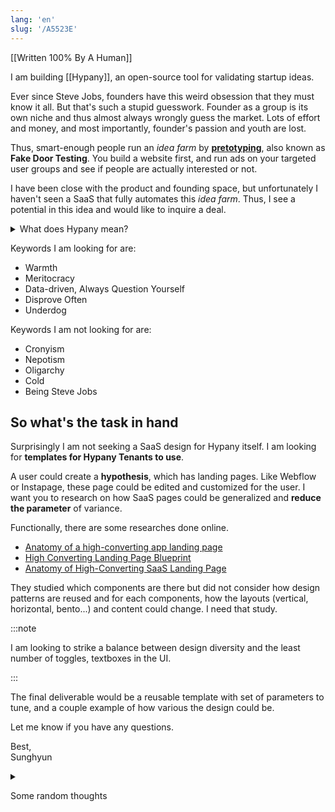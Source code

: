 ```yaml
---
lang: 'en'
slug: '/A5523E'
---
```


[[Written 100% By A Human]]

I am building [[Hypany]], an open-source tool for validating startup ideas.

Ever since Steve Jobs, founders have this weird obsession that they must know it all. But that's such a stupid guesswork. Founder as a group is its own niche and thus almost always wrongly guess the market. Lots of effort and money, and most importantly, founder's passion and youth are lost.

Thus, smart-enough people run an _idea farm_ by **[pretotyping](https://www.pretotyping.org/)**, also known as **Fake Door Testing**. You build a website first, and run ads on your targeted user groups and see if people are actually interested or not.

I have been close with the product and founding space, but unfortunately I haven't seen a SaaS that fully automates this _idea farm_. Thus, I see a potential in this idea and would like to inquire a deal.

<details>
<summary>
What does Hypany mean?
</summary>

It means three things.

- hypothetical company.
- hyped company.
- hyperparameter company

</details>

Keywords I am looking for are:

- Warmth
- Meritocracy
- Data-driven, Always Question Yourself
- Disprove Often
- Underdog

Keywords I am not looking for are:

- Cronyism
- Nepotism
- Oligarchy
- Cold
- Being Steve Jobs

## So what's the task in hand

Surprisingly I am not seeking a SaaS design for Hypany itself. I am looking for **templates for Hypany Tenants to use**.

A user could create a **hypothesis**, which has landing pages. Like Webflow or Instapage, these page could be edited and customized for the user. I want you to research on how SaaS pages could be generalized and **reduce the parameter** of variance.

Functionally, there are some researches done online.

- [Anatomy of a high-converting app landing page](https://x.com/BreejeAnadkat/status/1920449257259123101)
- [High Converting Landing Page Blueprint](https://x.com/MarkKnd/status/1909999059231785322)
- [Anatomy of High-Converting SaaS Landing Page](https://x.com/him_uiux/status/1922258466460119234/photo/1)

They studied which components are there but did not consider how design patterns are reused and for each components, how the layouts (vertical, horizontal, bento...) and content could change. I need that study.

:::note

I am looking to strike a balance between design diversity and the least number of toggles, textboxes in the UI.

:::

The final deliverable would be a reusable template with set of parameters to tune, and a couple example of how various the design could be.

Let me know if you have any questions.

Best,  
Sunghyun

<details>
<summary>

Some random thoughts

</summary>

- Serial entrepreneur implies you guess the market. If you want to minimize the odds of failure you need to be a _parallel entrepreneur_. Or, [[think like a farmer]].
- Hackathons also implies the judges and panels "know the market", which I think is arrogant of them. No one can know the market. If they know the market 100% they better be investing than founding.
- Speaking of coldness, I don't want this tool to be a snobbish tool that high class Silicon Valley people use; I want it to be a welcoming, global tool
  - 2014 and 2016 Uber Logo was cold. It felt like only top tech people could use it. 2018 Uber logo became more generic and welcoming.

</details>
